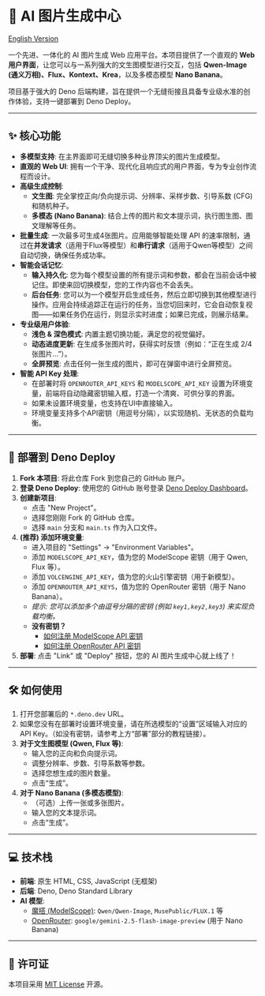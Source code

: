 # 🎨 AI 图片生成中心

[English Version](./README.en.md)

一个先进、一体化的 AI 图片生成 Web 应用平台。本项目提供了一个直观的 **Web 用户界面**，让您可以与一系列强大的文生图模型进行交互，包括 **Qwen-Image (通义万相)、Flux、Kontext、Krea**，以及多模态模型 **Nano Banana**。

项目基于强大的 Deno 后端构建，旨在提供一个无缝衔接且具备专业级水准的创作体验，支持一键部署到 Deno Deploy。

---

## ✨ 核心功能

*   **多模型支持**: 在主界面即可无缝切换多种业界顶尖的图片生成模型。
*   **直观的 Web UI**: 拥有一个干净、现代化且响应式的用户界面，专为专业创作流程而设计。
*   **高级生成控制**:
    *   **文生图**: 完全掌控正向/负向提示词、分辨率、采样步数、引导系数 (CFG) 和随机种子。
    *   **多模态 (Nano Banana)**: 结合上传的图片和文本提示词，执行图生图、图文理解等任务。
*   **批量生成**: 一次最多可生成4张图片。应用能够智能处理 API 的速率限制，通过在**并发请求**（适用于Flux等模型）和**串行请求**（适用于Qwen等模型）之间自动切换，确保任务成功率。
*   **智能会话记忆**:
    *   **输入持久化**: 您为每个模型设置的所有提示词和参数，都会在当前会话中被记住。即使来回切换模型，您的工作内容也不会丢失。
    *   **后台任务**: 您可以为一个模型开启生成任务，然后立即切换到其他模型进行操作。应用会持续追踪正在运行的任务，当您切回来时，它会自动恢复视图——如果任务仍在运行，则显示实时进度；如果已完成，则展示结果。
*   **专业级用户体验**:
    *   **浅色 & 深色模式**: 内置主题切换功能，满足您的视觉偏好。
    *   **动态进度更新**: 在生成多张图片时，获得实时反馈（例如：“正在生成 2/4 张图片...”）。
    *   **全屏预览**: 点击任何一张生成的图片，即可在弹窗中进行全屏预览。
*   **智能 API Key 处理**:
    *   在部署时将 `OPENROUTER_API_KEYS` 和 `MODELSCOPE_API_KEY` 设置为环境变量，前端将自动隐藏密钥输入框，打造一个清爽、可供分享的界面。
    *   如果未设置环境变量，也支持在UI中直接输入。
    *   环境变量支持多个API密钥（用逗号分隔），以实现随机、无状态的负载均衡。

---

## 🚀 部署到 Deno Deploy

1.  **Fork 本项目**: 将此仓库 Fork 到您自己的 GitHub 账户。
2.  **登录 Deno Deploy**: 使用您的 GitHub 账号登录 [Deno Deploy Dashboard](https://dash.deno.com/projects)。
3.  **创建新项目**:
    *   点击 "New Project"。
    *   选择您刚刚 Fork 的 GitHub 仓库。
    *   选择 `main` 分支和 `main.ts` 作为入口文件。
4.  **(推荐) 添加环境变量**:
    *   进入项目的 "Settings" -> "Environment Variables"。
    *   添加 `MODELSCOPE_API_KEY`，值为您的 ModelScope 密钥（用于 Qwen, Flux 等）。
    *   添加 `VOLCENGINE_API_KEY`，值为您的火山引擎密钥（用于新模型）。
    *   添加 `OPENROUTER_API_KEYS`，值为您的 OpenRouter 密钥（用于 Nano Banana）。
    *   *提示: 您可以添加多个由逗号分隔的密钥 (例如 `key1,key2,key3`) 来实现负载均衡。*
    *   **没有密钥？**
        *   [如何注册 ModelScope API 密钥](https://x230rpqk6u.feishu.cn/wiki/AJxKwmleQiUovZkZZOJc4mp4n5g)
        *   [如何注册 OpenRouter API 密钥](https://x230rpqk6u.feishu.cn/wiki/FptCw2H1ViN7QwkhT16cMTDPnCe)
5.  **部署**: 点击 "Link" 或 "Deploy" 按钮，您的 AI 图片生成中心就上线了！

---

## 🛠️ 如何使用

1.  打开您部署后的 `*.deno.dev` URL。
2.  如果您没有在部署时设置环境变量，请在所选模型的“设置”区域输入对应的 API Key。（如没有密钥，请参考上方“部署”部分的教程链接）。
3.  **对于文生图模型 (Qwen, Flux 等)**:
    *   输入您的正向和负向提示词。
    *   调整分辨率、步数、引导系数等参数。
    *   选择您想生成的图片数量。
    *   点击“生成”。
4.  **对于 Nano Banana (多模态模型)**:
    *   （可选）上传一张或多张图片。
    *   输入您的文本提示词。
    *   点击“生成”。

---

## 💻 技术栈

-   **前端**: 原生 HTML, CSS, JavaScript (无框架)
-   **后端**: Deno, Deno Standard Library
-   **AI 模型**:
    *   [魔搭 (ModelScope)](https://modelscope.cn/): `Qwen/Qwen-Image`, `MusePublic/FLUX.1` 等
    *   [OpenRouter](https://openrouter.ai/): `google/gemini-2.5-flash-image-preview` (用于 Nano Banana)

---

## 📜 许可证

本项目采用 [MIT License](LICENSE) 开源。
